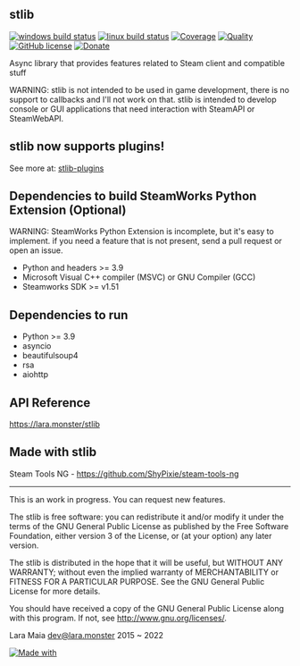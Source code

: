stlib
-----

[![windows build status](https://badges.lara.monster/ShyPixie/.github/stlib-windows-build)](https://github.com/ShyPixie/stlib/actions/workflows/build.yml)
[![linux build status](https://badges.lara.monster/ShyPixie/.github/stlib-linux-build)](https://github.com/ShyPixie/stlib/actions/workflows/build.yml)
[![Coverage](https://codecov.io/gh/ShyPixie/stlib/branch/master/graph/badge.svg?token=DMKFKEUUZP)](https://codecov.io/gh/ShyPixie/stlib)
[![Quality](https://api.codiga.io/project/33228/score/svg)](https://app.codiga.io/project/33228/dashboard)
[![GitHub license](https://img.shields.io/badge/license-GPLv3-brightgreen.svg?style=flat)](https://www.gnu.org/licenses/gpl-3.0.html)
[![Donate](https://img.shields.io/badge/Donate-PayPal-brightgreen.svg?style=flat)](https://www.paypal.com/cgi-bin/webscr?cmd=_donations&business=WVQ5XM935XNLN&item_name=python-template)

Async library that provides features related to Steam client and compatible stuff

WARNING: stlib is not intended to be used in game development, there is no support to callbacks and I'll not work on that.
stlib is intended to develop console or GUI applications that need interaction with SteamAPI or SteamWebAPI.

stlib now supports plugins!
---------------------------
See more at: [stlib-plugins](https://github.com/ShyPixie/stlib-plugins)

Dependencies to build SteamWorks Python Extension (Optional)
-----------------------------------------------------

WARNING: SteamWorks Python Extension is incomplete, but it's easy to implement. if you need a feature that is not present,
send a pull request or open an issue.

- Python and headers >= 3.9
- Microsoft Visual C++ compiler (MSVC) or GNU Compiler (GCC)
- Steamworks SDK >= v1.51

Dependencies to run
-------------------

- Python >= 3.9
- asyncio
- beautifulsoup4
- rsa
- aiohttp


API Reference
-------------

https://lara.monster/stlib

Made with stlib
---------------

Steam Tools NG - https://github.com/ShyPixie/steam-tools-ng

___________________________________________________________________________________________

This is an work in progress. You can request new features.

The stlib is free software: you can redistribute it and/or modify it under the terms of the GNU General Public License as published by the Free Software Foundation, either version 3 of the License, or (at your option) any later version.

The stlib is distributed in the hope that it will be useful, but WITHOUT ANY WARRANTY; without even the implied warranty of MERCHANTABILITY or FITNESS FOR A PARTICULAR PURPOSE. See the GNU General Public License for more details.

You should have received a copy of the GNU General Public License along with this program. If not, see http://www.gnu.org/licenses/.

Lara Maia <dev@lara.monster> 2015 ~ 2022

[![Made with](https://img.shields.io/badge/made%20with-girl%20power-f070D0.svg?longCache=true&style=for-the-badge)](https://lara.monster)
